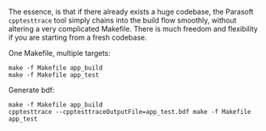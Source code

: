 The essence, is that if there already exists a huge codebase, the Parasoft `cpptesttrace` tool simply chains into the build flow smoothly, without altering a very complicated Makefile. There is much freedom and flexibility if you are starting from a fresh codebase.

One Makefile, multiple targets:
```
make -f Makefile app_build
make -f Makefile app_test
```

Generate bdf:
```
make -f Makefile app_build
cpptesttrace --cpptesttraceOutputFile=app_test.bdf make -f Makefile app_test
```
